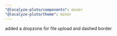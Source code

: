 ```yaml
---
"@localyze-pluto/components": minor
"@localyze-pluto/theme": minor
---
```


added a dropzone for file upload and dashed border
